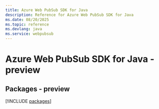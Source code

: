 ```yaml
---
title: Azure Web PubSub SDK for Java
description: Reference for Azure Web PubSub SDK for Java
ms.date: 08/20/2025
ms.topic: reference
ms.devlang: java
ms.service: webpubsub
---
```

# Azure Web PubSub SDK for Java - preview
## Packages - preview
[!INCLUDE [packages](web-pubsub-index.md)]